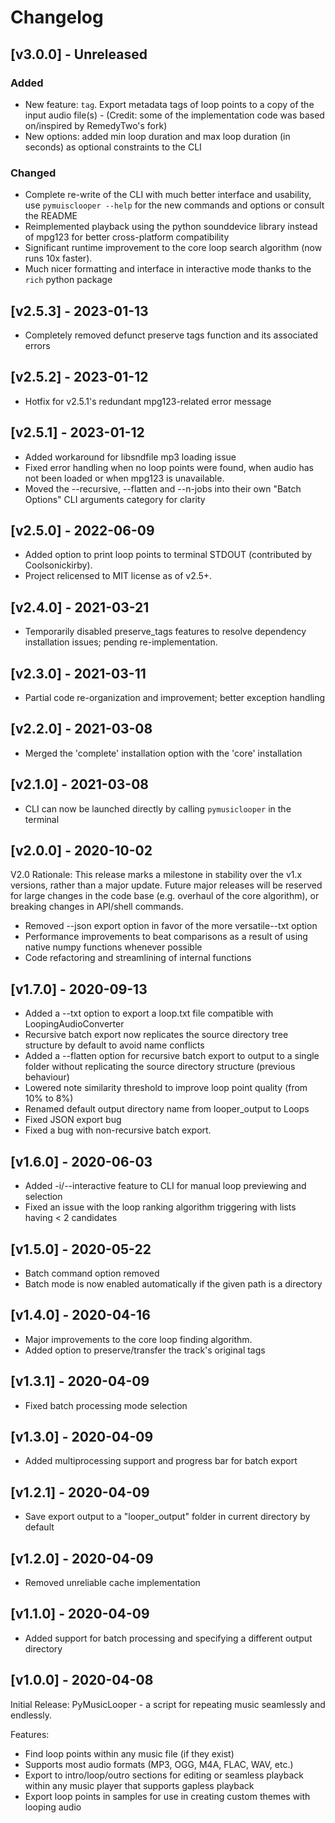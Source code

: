 # Changelog

## [v3.0.0] - Unreleased

### Added

- New feature: `tag`. Export metadata tags of loop points to a copy of the input audio file(s) - (Credit: some of the implementation code was based on/inspired by RemedyTwo's fork)
- New options: added min loop duration and max loop duration (in seconds) as optional constraints to the CLI

### Changed

- Complete re-write of the CLI with much better interface and usability, use `pymuisclooper --help` for the new commands and options or consult the README
- Reimplemented playback using the python sounddevice library instead of mpg123 for better cross-platform compatibility
- Significant runtime improvement to the core loop search algorithm (now runs 10x faster).
- Much nicer formatting and interface in interactive mode thanks to the `rich` python package

## [v2.5.3] - 2023-01-13

- Completely removed defunct preserve tags function and its associated errors

## [v2.5.2] - 2023-01-12

- Hotfix for v2.5.1's redundant mpg123-related error message

## [v2.5.1] - 2023-01-12

- Added workaround for libsndfile mp3 loading issue
- Fixed error handling when no loop points were found, when audio has not been loaded or when mpg123 is unavailable.
- Moved the --recursive, --flatten and --n-jobs into their own "Batch Options" CLI arguments category for clarity

## [v2.5.0] - 2022-06-09

- Added option to print loop points to terminal STDOUT (contributed by Coolsonickirby).
- Project relicensed to MIT license as of v2.5+.

## [v2.4.0] - 2021-03-21

- Temporarily disabled preserve_tags features to resolve dependency installation issues; pending re-implementation.

## [v2.3.0] - 2021-03-11

- Partial code re-organization and improvement; better exception handling

## [v2.2.0] - 2021-03-08

- Merged the 'complete' installation option with the 'core' installation

## [v2.1.0] - 2021-03-08

- CLI can now be launched directly by calling `pymusiclooper` in the terminal

## [v2.0.0] - 2020-10-02

V2.0 Rationale: This release marks a milestone in stability over the v1.x versions, rather than a major update. Future major releases will be reserved for large changes in the code base (e.g. overhaul of the core algorithm), or breaking changes in API/shell commands.

- Removed --json export option in favor of the more versatile--txt option
- Performance improvements to beat comparisons as a result of using native numpy functions whenever possible
- Code refactoring and streamlining of internal functions

## [v1.7.0] - 2020-09-13

- Added a --txt option to export a loop.txt file compatible with LoopingAudioConverter
- Recursive batch export now replicates the source directory tree structure by default to avoid name conflicts
- Added a --flatten option for recursive batch export to output to a single folder without replicating the source directory structure (previous behaviour)
- Lowered note similarity threshold to improve loop point quality (from 10% to 8%)
- Renamed default output directory name from looper_output to Loops
- Fixed JSON export bug
- Fixed a bug with non-recursive batch export.

## [v1.6.0] - 2020-06-03

- Added -i/--interactive feature to CLI for manual loop previewing and selection
- Fixed an issue with the loop ranking algorithm triggering with lists having < 2 candidates

## [v1.5.0] - 2020-05-22

- Batch command option removed
- Batch mode is now enabled automatically if the given path is a directory

## [v1.4.0] - 2020-04-16

- Major improvements to the core loop finding algorithm.
- Added option to preserve/transfer the track's original tags

## [v1.3.1] - 2020-04-09

- Fixed batch processing mode selection

## [v1.3.0] - 2020-04-09

- Added multiprocessing support and progress bar for batch export

## [v1.2.1] - 2020-04-09

- Save export output to a "looper_output" folder in current directory by default

## [v1.2.0] - 2020-04-09

- Removed unreliable cache implementation

## [v1.1.0] - 2020-04-09

- Added support for batch processing and specifying a different output directory

## [v1.0.0] - 2020-04-08

Initial Release: PyMusicLooper - a script for repeating music seamlessly and endlessly.

Features:

- Find loop points within any music file (if they exist)
- Supports most audio formats (MP3, OGG, M4A, FLAC, WAV, etc.)
- Export to intro/loop/outro sections for editing or seamless playback within any music player that supports gapless playback
- Export loop points in samples for use in creating custom themes with looping audio
